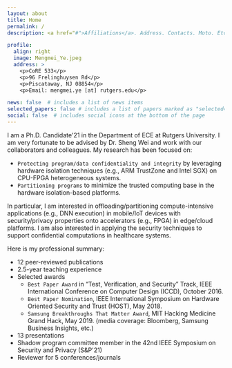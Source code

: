 ```yaml
---
layout: about
title: Home
permalink: /
description: <a href="#">Affiliations</a>. Address. Contacts. Moto. Etc.

profile:
  align: right
  image: Mengmei_Ye.jpeg
  address: >
    <p>CoRE 533</p>
    <p>96 Frelinghuysen Rd</p>
    <p>Piscataway, NJ 08854</p>
    <p>Email: mengmei.ye [at] rutgers.edu</p>

news: false  # includes a list of news items
selected_papers: false # includes a list of papers marked as "selected={true}"
social: false  # includes social icons at the bottom of the page
---
```


I am a Ph.D. Candidate'21 in the Department of ECE at Rutgers University. I am very fortunate to be advised by Dr. Sheng Wei and work with our collaborators and colleagues. My research has been focused on: 
- `Protecting program/data confidentiality and integrity` by leveraging hardware isolation techniques (e.g., ARM TrustZone and Intel SGX) on CPU-FPGA heterogeneous systems.
- `Partitioning programs` to minimize the trusted computing base in the hardware isolation-based platforms. 

In particular, I am interested in offloading/partitioning compute-intensive applications (e.g., DNN execution) in mobile/IoT devices with security/privacy properties onto accelerators (e.g., FPGA) in edge/cloud platforms. I am also interested in applying the security techniques to support confidential computations in healthcare systems.

Here is my professional summary: 
- 12 peer-reviewed publications
- 2.5-year teaching experience
- Selected awards
  - `Best Paper Award` in “Test, Verification, and Security” Track, IEEE International Conference on Computer Design (ICCD), October 2016.
  - `Best Paper Nomination`, IEEE International Symposium on Hardware Oriented Security and Trust (HOST), May 2018.
  - `Samsung Breakthroughs That Matter Award`, MIT Hacking Medicine Grand Hack, May 2019. (media coverage: Bloomberg, Samsung Business Insights, etc.)
- 13 presentations
- Shadow program committee member in the 42nd IEEE Symposium on Security and Privacy (S&P'21)
- Reviewer for 5 conferences/journals
